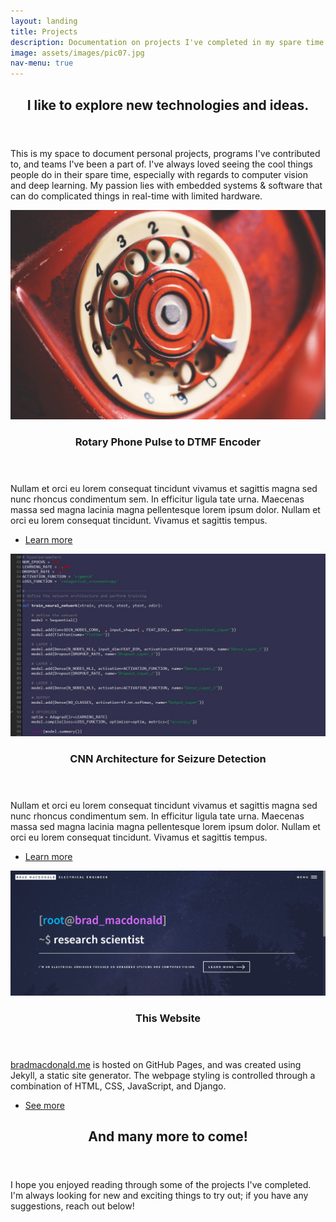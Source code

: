 ```yaml
---
layout: landing
title: Projects
description: Documentation on projects I've completed in my spare time.
image: assets/images/pic07.jpg
nav-menu: true
---
```


<!-- Main -->
<div id="main">

<!-- One -->
<section id="one">
	<div class="inner">
		<header class="major">
			<h2>I like to explore new technologies and ideas.</h2>
		</header>
		<p>This is my space to document personal projects, programs I've contributed to, and teams I've been a part of. I've always loved seeing the cool things people do in their spare time, especially with regards to computer vision and deep learning. My passion lies with embedded systems & software that can do complicated things in real-time with limited hardware.</p>
	</div>
</section>

<!-- Two -->
<section id="two" class="spotlights">
	<section>
		<a href="generic.html" class="image">
			<img src="assets/images/rotary.jpg" alt="" data-position="center center" />
		</a>
		<div class="content">
			<div class="inner">
				<header class="major">
					<h3>Rotary Phone Pulse to DTMF Encoder</h3>
				</header>
				<p>Nullam et orci eu lorem consequat tincidunt vivamus et sagittis magna sed nunc rhoncus condimentum sem. In efficitur ligula tate urna. Maecenas massa sed magna lacinia magna pellentesque lorem ipsum dolor. Nullam et orci eu lorem consequat tincidunt. Vivamus et sagittis tempus.</p>
				<ul class="actions">
					<li><a href="generic.html" class="button">Learn more</a></li>
				</ul>
			</div>
		</div>
	</section>
	<section>
		<a href="generic.html" class="image">
			<img src="assets/images/seizure.jpg" alt="" data-position="top center" />
		</a>
		<div class="content">
			<div class="inner">
				<header class="major">
					<h3>CNN Architecture for Seizure Detection</h3>
				</header>
				<p>Nullam et orci eu lorem consequat tincidunt vivamus et sagittis magna sed nunc rhoncus condimentum sem. In efficitur ligula tate urna. Maecenas massa sed magna lacinia magna pellentesque lorem ipsum dolor. Nullam et orci eu lorem consequat tincidunt. Vivamus et sagittis tempus.</p>
				<ul class="actions">
					<li><a href="generic.html" class="button">Learn more</a></li>
				</ul>
			</div>
		</div>
	</section>
	<section>
		<a href="bradmacdonald.me" class="image">
			<img src="assets/images/website.jpg" alt="Website" data-position="center center" />
		</a>
		<div class="content">
			<div class="inner">
				<header class="major">
					<h3>This Website</h3>
				</header>
				<p><a href="">bradmacdonald.me</a> is hosted on GitHub Pages, and was created using Jekyll, a static site generator. The webpage styling is controlled through a combination of HTML, CSS, JavaScript, and Django.</p>
				<ul class="actions">
					<li><a href="bradmacdonald.me" class="button">See more</a></li>
				</ul>
			</div>
		</div>
	</section>
</section>

<!-- Three -->
<section id="three">
	<div class="inner">
		<header class="major">
			<h2>And many more to come!</h2>
		</header>
		<p>I hope you enjoyed reading through some of the projects I've completed. I'm always looking for new and exciting things to try out; if you have any suggestions, reach out below!</p>
	</div>
</section>

</div>
